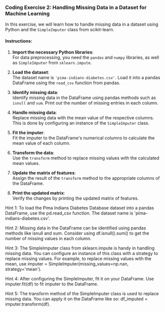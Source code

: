 ### Coding Exercise 2: Handling Missing Data in a Dataset for Machine Learning

In this exercise, we will learn how to handle missing data in a dataset using Python and the `SimpleImputer` class from scikit-learn.

#### Instructions:

1. **Import the necessary Python libraries**:  
   For data preprocessing, you need the `pandas` and `numpy` libraries, as well as `SimpleImputer` from `sklearn.impute`.

2. **Load the dataset**:  
   The dataset name is `'pima-indians-diabetes.csv'`. Load it into a pandas DataFrame using the `read_csv` function from pandas.

3. **Identify missing data**:  
   Identify missing data in the DataFrame using pandas methods such as `isnull` and `sum`. Print out the number of missing entries in each column.

4. **Handle missing data**:  
   Replace missing data with the mean value of the respective columns. This is done by configuring an instance of the `SimpleImputer` class.

5. **Fit the imputer**:  
   Fit the imputer to the DataFrame's numerical columns to calculate the mean value of each column.

6. **Transform the data**:  
   Use the `transform` method to replace missing values with the calculated mean values.

7. **Update the matrix of features**:  
   Assign the result of the `transform` method to the appropriate columns of the DataFrame.

8. **Print the updated matrix**:  
   Verify the changes by printing the updated matrix of features.

Hint 1: To load the Pima Indians Diabetes Database dataset into a pandas DataFrame, use the pd.read_csv function. The dataset name is 'pima-indians-diabetes.csv'.

Hint 2: Missing data in the DataFrame can be identified using pandas methods like isnull and sum. Consider using df.isnull().sum() to get the number of missing values in each column.

Hint 3: The SimpleImputer class from sklearn.impute is handy in handling missing data. You can configure an instance of this class with a strategy to replace missing values. For example, to replace missing values with the mean, use imputer = SimpleImputer(missing_values=np.nan, strategy='mean').

Hint 4: After configuring the SimpleImputer, fit it on your DataFrame. Use imputer.fit(df) to fit imputer to the DataFrame.

Hint 5: The transform method of the SimpleImputer class is used to replace missing data. You can apply it on the DataFrame like so: df_imputed = imputer.transform(df).
